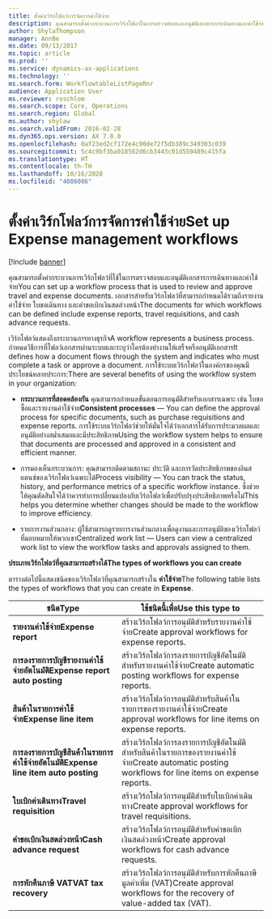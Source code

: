 ```yaml
---
title: ตั้งค่าเวิร์กโฟลว์การจัดการค่าใช้จ่าย
description: คุณสามารถตั้งค่ากระบวนการเวิร์กโฟลว์ในการตรวจสอบและอนุมัติเอกสารการเดินทางและค่าใช้จ่าย
author: ShylaThompson
manager: AnnBe
ms.date: 09/13/2017
ms.topic: article
ms.prod: ''
ms.service: dynamics-ax-applications
ms.technology: ''
ms.search.form: WorkflowtableListPageRnr
audience: Application User
ms.reviewer: roschlom
ms.search.scope: Core, Operations
ms.search.region: Global
ms.author: shylaw
ms.search.validFrom: 2016-02-28
ms.dyn365.ops.version: AX 7.0.0
ms.openlocfilehash: 0af23ed2cf172e4c90de72f5db389c349303c039
ms.sourcegitcommit: 5c4c9bf3ba018562d6cb3443c01d550489c415fa
ms.translationtype: HT
ms.contentlocale: th-TH
ms.lasthandoff: 10/16/2020
ms.locfileid: "4086086"
---
```

# <a name="set-up-expense-management-workflows"></a><span data-ttu-id="9f5e6-103">ตั้งค่าเวิร์กโฟลว์การจัดการค่าใช้จ่าย</span><span class="sxs-lookup"><span data-stu-id="9f5e6-103">Set up Expense management workflows</span></span>

[!include [banner](../includes/banner.md)]

<span data-ttu-id="9f5e6-104">คุณสามารถตั้งค่ากระบวนการเวิร์กโฟลว์ที่ใช้ในการตรวจสอบและอนุมัติเอกสารการเดินทางและค่าใช้จ่าย</span><span class="sxs-lookup"><span data-stu-id="9f5e6-104">You can set up a workflow process that is used to review and approve travel and expense documents.</span></span> <span data-ttu-id="9f5e6-105">เอกสารสำหรับเวิร์กโฟลว์ที่สามารถกำหนดได้รวมถึงรายงานค่าใช้จ่าย ใบขอเดินทาง และคำขอเบิกเงินสดล่วงหน้า</span><span class="sxs-lookup"><span data-stu-id="9f5e6-105">The documents for which workflows can be defined include expense reports, travel requisitions, and cash advance requests.</span></span>

<span data-ttu-id="9f5e6-106">เวิร์กโฟลว์แสดงถึงกระบวนการทางธุรกิจ</span><span class="sxs-lookup"><span data-stu-id="9f5e6-106">A workflow represents a business process.</span></span> <span data-ttu-id="9f5e6-107">กำหนดวิธีการที่โฟลว์เอกสารผ่านระบบและระบุว่าใครต้องทำงานให้เสร็จหรืออนุมัติเอกสาร</span><span class="sxs-lookup"><span data-stu-id="9f5e6-107">It defines how a document flows through the system and indicates who must complete a task or approve a document.</span></span> <span data-ttu-id="9f5e6-108">การใช้ระบบเวิร์กโฟลว์ในองค์กรของคุณมีประโยชน์หลายประการ:</span><span class="sxs-lookup"><span data-stu-id="9f5e6-108">There are several benefits of using the workflow system in your organization:</span></span>

-   <span data-ttu-id="9f5e6-109">**กระบวนการที่สอดคล้องกัน** คุณสามารถกำหนดขั้นตอนการอนุมัติสำหรับเอกสารเฉพาะ เช่น ใบขอซื้อและรายงานค่าใช้จ่าย</span><span class="sxs-lookup"><span data-stu-id="9f5e6-109">**Consistent processes** — You can define the approval process for specific documents, such as purchase requisitions and expense reports.</span></span> <span data-ttu-id="9f5e6-110">การใช้ระบบเวิร์กโฟลว์ช่วยให้มั่นใจได้ว่าเอกสารได้รับการประมวลผลและอนุมัติอย่างสม่ำเสมอและมีประสิทธิภาพ</span><span class="sxs-lookup"><span data-stu-id="9f5e6-110">Using the workflow system helps to ensure that documents are processed and approved in a consistent and efficient manner.</span></span>

-   <span data-ttu-id="9f5e6-111">การมองเห็นกระบวนการ: คุณสามารถติดตามสถานะ ประวัติ และการวัดประสิทธิภาพของอินสแตนซ์ของเวิร์กโฟลว์เฉพาะได้</span><span class="sxs-lookup"><span data-stu-id="9f5e6-111">Process visibility — You can track the status, history, and performance metrics of a specific workflow instance.</span></span> <span data-ttu-id="9f5e6-112">ซึ่งช่วยให้คุณตัดสินใจได้ว่าควรทำการเปลี่ยนแปลงกับเวิร์กโฟลว์เพื่อปรับปรุงประสิทธิภาพหรือไม่</span><span class="sxs-lookup"><span data-stu-id="9f5e6-112">This helps you determine whether changes should be made to the workflow to improve efficiency.</span></span>

-   <span data-ttu-id="9f5e6-113">รายการงานส่วนกลาง: ผู้ใช้สามารถดูรายการงานส่วนกลางเพื่อดูงานและการอนุมัติของเวิร์กโฟลว์ที่มอบหมายให้พวกเขา</span><span class="sxs-lookup"><span data-stu-id="9f5e6-113">Centralized work list — Users can view a centralized work list to view the workflow tasks and approvals assigned to them.</span></span> 

<span data-ttu-id="9f5e6-114">**ประเภทเวิร์กโฟลว์ที่คุณสามารถสร้างได้**</span><span class="sxs-lookup"><span data-stu-id="9f5e6-114">**The types of workflows you can create**</span></span>

<span data-ttu-id="9f5e6-115">ตารางต่อไปนี้แสดงชนิดของเวิร์กโฟลว์ที่คุณสามารถสร้างใน **ค่าใช้จ่าย**</span><span class="sxs-lookup"><span data-stu-id="9f5e6-115">The following table lists the types of workflows that you can create in **Expense**.</span></span>


|              <span data-ttu-id="9f5e6-116"><strong>ชนิด</strong></span><span class="sxs-lookup"><span data-stu-id="9f5e6-116"><strong>Type</strong></span></span>              |                   <span data-ttu-id="9f5e6-117"><strong>ใช้ชนิดนี้เพื่อ</strong></span><span class="sxs-lookup"><span data-stu-id="9f5e6-117"><strong>Use this type to</strong></span></span>                   |
|-------------------------------------------------|-----------------------------------------------------------------------|
|         <span data-ttu-id="9f5e6-118"><strong>รายงานค่าใช้จ่าย</strong></span><span class="sxs-lookup"><span data-stu-id="9f5e6-118"><strong>Expense report</strong></span></span>         |            <span data-ttu-id="9f5e6-119">สร้างเวิร์กโฟลว์การอนุมัติสำหรับรายงานค่าใช้จ่าย</span><span class="sxs-lookup"><span data-stu-id="9f5e6-119">Create approval workflows for expense reports.</span></span>             |
|  <span data-ttu-id="9f5e6-120"><strong>การลงรายการบัญชีรายงานค่าใช้จ่ายอัตโนมัติ</strong></span><span class="sxs-lookup"><span data-stu-id="9f5e6-120"><strong>Expense report auto posting</strong></span></span>   |        <span data-ttu-id="9f5e6-121">สร้างเวิร์กโฟลว์การลงรายการบัญชีอัตโนมัติสำหรับรายงานค่าใช้จ่าย</span><span class="sxs-lookup"><span data-stu-id="9f5e6-121">Create automatic posting workflows for expense reports.</span></span>        |
|       <span data-ttu-id="9f5e6-122"><strong>สินค้าในรายการค่าใช้จ่าย</strong></span><span class="sxs-lookup"><span data-stu-id="9f5e6-122"><strong>Expense line item</strong></span></span>        |     <span data-ttu-id="9f5e6-123">สร้างเวิร์กโฟลว์การอนุมัติสำหรับสินค้าในรายการของรายงานค่าใช้จ่าย</span><span class="sxs-lookup"><span data-stu-id="9f5e6-123">Create approval workflows for line items on expense reports.</span></span>      |
| <span data-ttu-id="9f5e6-124"><strong>การลงรายการบัญชีสินค้าในรายการค่าใช้จ่ายอัตโนมัติ</strong></span><span class="sxs-lookup"><span data-stu-id="9f5e6-124"><strong>Expense line item auto posting</strong></span></span> | <span data-ttu-id="9f5e6-125">สร้างเวิร์กโฟลว์การลงรายการบัญชีอัตโนมัติสำหรับสินค้าในรายการของรายงานค่าใช้จ่าย</span><span class="sxs-lookup"><span data-stu-id="9f5e6-125">Create automatic posting workflows for line items on expense reports.</span></span> |
|       <span data-ttu-id="9f5e6-126"><strong>ใบเบิกค่าเดินทาง</strong></span><span class="sxs-lookup"><span data-stu-id="9f5e6-126"><strong>Travel requisition</strong></span></span>       |          <span data-ttu-id="9f5e6-127">สร้างเวิร์กโฟลว์การอนุมัติสำหรับใบเบิกค่าเดินทาง</span><span class="sxs-lookup"><span data-stu-id="9f5e6-127">Create approval workflows for travel requisitions.</span></span>           |
|      <span data-ttu-id="9f5e6-128"><strong>คำขอเบิกเงินสดล่วงหน้า</strong></span><span class="sxs-lookup"><span data-stu-id="9f5e6-128"><strong>Cash advance request</strong></span></span>      |         <span data-ttu-id="9f5e6-129">สร้างเวิร์กโฟลว์การอนุมัติสำหรับคำขอเบิกเงินสดล่วงหน้า</span><span class="sxs-lookup"><span data-stu-id="9f5e6-129">Create approval workflows for cash advance requests.</span></span>          |
|        <span data-ttu-id="9f5e6-130"><strong>การหักคืนภาษี VAT</strong></span><span class="sxs-lookup"><span data-stu-id="9f5e6-130"><strong>VAT tax recovery</strong></span></span>        | <span data-ttu-id="9f5e6-131">สร้างเวิร์กโฟลว์การอนุมัติสำหรับการหักคืนภาษีมูลค่าเพิ่ม (VAT)</span><span class="sxs-lookup"><span data-stu-id="9f5e6-131">Create approval workflows for the recovery of value-added tax (VAT).</span></span>  |

